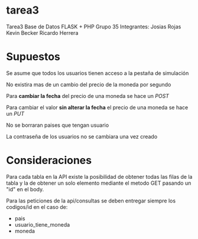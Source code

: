 # tarea3
Tarea3 Base de Datos FLASK + PHP
Grupo 35
Integrantes:
  Josias Rojas
  Kevin Becker
  Ricardo Herrera

# Supuestos

Se asume que todos los usuarios tienen acceso a la pestaña de simulación

No existira mas de un cambio del precio de la moneda por segundo

Para **cambiar la fecha** del precio de una moneda se hace un *POST*

Para cambiar el valor **sin alterar la fecha** el precio de una moneda se hace un *PUT*

No se borraran paises que tengan usuario

La contraseña de los usuarios no se cambiara una vez creado

# Consideraciones

Para cada tabla en la API existe la posibilidad de obtener todas las filas de la tabla y la de obtener un solo elemento mediante el metodo GET pasando un "id" en el body.

Para las peticiones de la api/consultas se deben entregar siempre los codigos/id en el caso de:
- pais
- usuario_tiene_moneda
- moneda